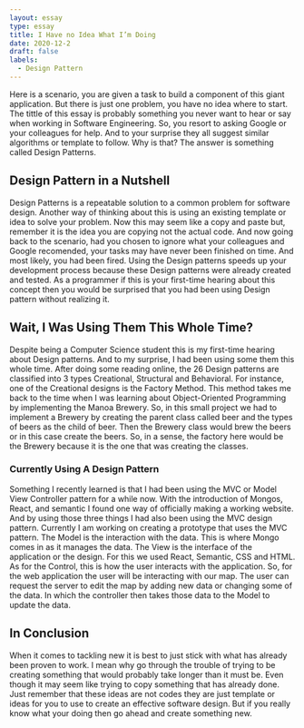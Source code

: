 ```yaml
---
layout: essay
type: essay
title: I Have no Idea What I’m Doing
date: 2020-12-2
draft: false
labels:
  - Design Pattern
---
```



Here is a scenario, you are given a task to build a component of this giant application. But there is just one problem, you have no idea where to start. The tittle of this essay is probably something you never want to hear or say when working in Software Engineering. So, you resort to asking Google or your colleagues for help. And to your surprise they all suggest similar algorithms or template to follow. Why is that? The answer is something called Design Patterns.

## Design Pattern in a Nutshell

Design Patterns is a repeatable solution to a common problem for software design. Another way of thinking about this is using an existing template or idea to solve your problem. Now this may seem like a copy and paste but, remember it is the idea you are copying not the actual code. And now going back to the scenario, had you chosen to ignore what your colleagues and Google recomended, your tasks may have never been finished on time. And most likely, you had been fired. Using the Design patterns speeds up your development process because these Design patterns were already created and tested. As a programmer if this is your first-time hearing about this concept then you would be surprised that you had been using Design pattern without realizing it.

## Wait, I Was Using Them This Whole Time?

Despite being a Computer Science student this is my first-time hearing about Design patterns. And to my surprise, I had been using some them this whole time. After doing some reading online, the 26 Design patterns are classified into 3 types Creational, Structural and Behavioral. For instance, one of the Creational designs is the Factory Method. This method takes me back to the time when I was learning about Object-Oriented Programming by implementing the Manoa Brewery. So, in this small project we had to implement a Brewery by creating the parent class called beer and the types of beers as the child of beer. Then the Brewery class would brew the beers or in this case create the beers. So, in a sense, the factory here would be the Brewery because it is the one that was creating the classes.

### Currently Using A Design Pattern

Something I recently learned is that I had been using the MVC or Model View Controller pattern for a while now. With the introduction of Mongos, React, and semantic I found one way of officially making a working website. And by using those three things I had also been using the MVC design pattern. Currently I am working on creating a prototype that uses the MVC pattern. The Model is the interaction with the data. This is where Mongo comes in as it manages the data. The View is the interface of the application or the design. For this we used React, Semantic, CSS and HTML. As for the Control, this is how the user interacts with the application. So, for the web application the user will be interacting with our map. The user can request the server to edit the map by adding new data or changing some of the data. In which the controller then takes those data to the Model to update the data.

## In Conclusion

When it comes to tackling new it is best to just stick with what has already been proven to work. I mean why go through the trouble of trying to be creating something that would probably take longer than it must be. Even though it may seem like trying to copy something that has already done. Just remember that these ideas are not codes they are just template or ideas for you to use to create an effective software design. But if you really know what your doing then go ahead and create something new.
